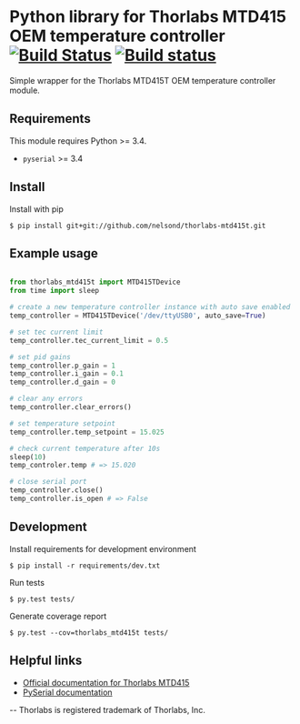 # Python library for Thorlabs MTD415 OEM temperature controller [![Build Status](https://travis-ci.org/nelsond/thorlabs-mtd415t.svg?branch=master)](https://travis-ci.org/nelsond/thorlabs-mtd415t) [![Build status](https://ci.appveyor.com/api/projects/status/lfc793mgjyngyt3y?svg=true)](https://ci.appveyor.com/project/nelsond/thorlabs-mtd415t)

Simple wrapper for the Thorlabs MTD415T OEM temperature controller
module.

## Requirements

This module requires Python >= 3.4.

* `pyserial` >= 3.4

## Install

Install with pip

```shell
$ pip install git+git://github.com/nelsond/thorlabs-mtd415t.git
```

## Example usage
```python

from thorlabs_mtd415t import MTD415TDevice
from time import sleep

# create a new temperature controller instance with auto save enabled
temp_controller = MTD415TDevice('/dev/ttyUSB0', auto_save=True)

# set tec current limit
temp_controller.tec_current_limit = 0.5

# set pid gains
temp_controller.p_gain = 1
temp_controller.i_gain = 0.1
temp_controller.d_gain = 0

# clear any errors
temp_controller.clear_errors()

# set temperature setpoint
temp_controller.temp_setpoint = 15.025

# check current temperature after 10s
sleep(10)
temp_controler.temp # => 15.020

# close serial port
temp_controller.close()
temp_controller.is_open # => False
```

## Development

Install requirements for development environment

```shell
$ pip install -r requirements/dev.txt
```

Run tests

```shell
$ py.test tests/
```

Generate coverage report

```shell
$ py.test --cov=thorlabs_mtd415t tests/
```

## Helpful links

- [Official documentation for Thorlabs MTD415](https://www.thorlabs.com/thorproduct.cfm?partnumber=MTD415T)
- [PySerial documentation](https://pypi.python.org/pypi/pyserial)

--
Thorlabs is registered trademark of Thorlabs, Inc.
